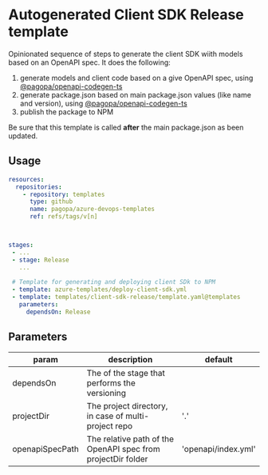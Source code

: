 # Autogenerated Client SDK Release template

Opinionated sequence of steps to generate the client SDK wiith models based on an OpenAPI spec. It does the following:

1. generate models and client code based on a give OpenAPI spec, using [@pagopa/openapi-codegen-ts](https://www.npmjs.com/package/@pagopa/openapi-codegen-ts)
1. generate package.json based on main package.json values (like name and version), using [@pagopa/openapi-codegen-ts](https://www.npmjs.com/package/@pagopa/openapi-codegen-ts)
1. publish the package to NPM

Be sure that this template is called **after** the main package.json as been updated.


## Usage

```yaml
resources:
  repositories:
    - repository: templates
      type: github
      name: pagopa/azure-devops-templates
      ref: refs/tags/v[n]



stages:
 - ...
 - stage: Release
   ...
  
 # Template for generating and deploying client SDk to NPM
 - template: azure-templates/deploy-client-sdk.yml
 - template: templates/client-sdk-release/template.yaml@templates 
   parameters:
     dependsOn: Release

```

## Parameters

|param|description|default|
|-|-|-|
|dependsOn|The of the stage that performs the versioning ||
|projectDir|The project directory, in case of multi-project repo |'.'|
|openapiSpecPath|The relative path of the OpenAPI spec from projectDir folder | 'openapi/index.yml' |

